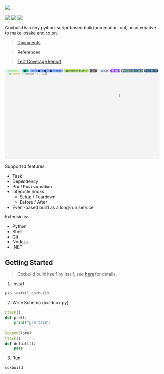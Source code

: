 ![](https://socialify.git.ci/StardustDL/coxbuild/image?description=1&font=Bitter&forks=1&issues=1&language=1&owner=1&pulls=1&stargazers=1&theme=Light)

![](https://github.com/StardustDL/coxbuild/workflows/CI/badge.svg) ![](https://img.shields.io/github/license/StardustDL/coxbuild.svg) [![](https://img.shields.io/pypi/dm/coxbuild)](https://pypi.org/project/coxbuild/)

Coxbuild is a tiny python-script-based build automation tool, an alternative to make, psake and so on.

> [Documents](https://stardustdl.github.io/coxbuild/)

> [References](https://stardustdl.github.io/coxbuild/api/)

> [Test Coverage Report](https://stardustdl.github.io/coxbuild/cov/)

![](https://raw.githubusercontent.com/StardustDL/coxbuild/master/docs/assets/images/demo.gif)

Supported features:

- Task
- Dependency
- Pre / Post condition
- Lifecycle hooks
  - Setup / Teardown
  - Before / After
- Event-based build as a long-run service

Extensions:

- Python
- Shell
- Git
- Node.js
- .NET

## Getting Started

> Coxbuild build itself by itself, see [here](https://github.com/StardustDL/coxbuild/blob/master/buildcox.py) for details.

1. Install

```sh
pip install coxbuild
```

2. Write Schema (buildcox.py)

```python
@task()
def pre():
    print("pre task")

@depend(pre)
@task()
def default():
    pass
```

3. Run

```sh
coxbuild
```
